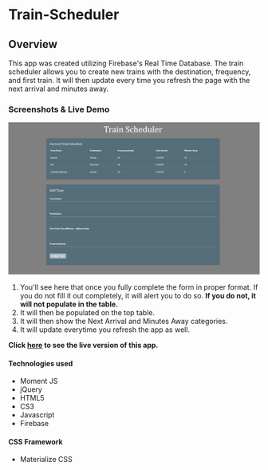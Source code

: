 # Train-Scheduler

## Overview

This app was created utilizing Firebase's Real Time Database. The train scheduler allows you to create new trains with the destination, frequency, and first train. It will then update every time you refresh the page with the next arrival and minutes away. 

### Screenshots & Live Demo

![screenshot](https://github.com/nrgtwithers/Train-Scheduler/blob/master/assets/images/screenshot.png?raw=true)

1. You'll see here that once you fully complete the form in proper format. If you do not fill it out completely, it will alert you to do so. **If you do not, it will not populate in the table.**
1. It will then be populated on the top table.
1. It will then show the Next Arrival and Minutes Away categories.
1. It will update everytime you refresh the app as well.

**Click [here](https://nrgtwithers.github.io/Train-Scheduler/) to see the live version of this app.**

#### Technologies used

- Moment JS
- jQuery
- HTML5
- CS3
- Javascript
- Firebase

#### CSS Framework

- Materialize CSS